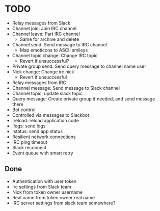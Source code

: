 TODO
====
 - Relay messages from Slack
  - Channel join: Join IRC channel
  - Channel leave: Part IRC channel
    - Same for archive and delete
  - Channel send: Send message to IRC channel
    - Map emoticons to ASCII smileys
  - Channel topic change: Change IRC topic
    - Revert if unsuccessful?
  - Private group send: Send query message to channel name user
  - Nick change: Change irc nick
    - Revert if unsuccessful
 - Relay messages from IRC
  - Channel message: Send message to Slack channel
  - Channel topic: update slack topic
  - Query message: Create private group if needed, and send message there
 - Bot control
  - Controlled via messages to Slackbot
  - !reload: reload application code
  - !logs: send logs
  - !status: send app status
 - Resilient network connections
  - IRC ping timeout
  - Slack reconnect
  - Event queue with smart retry


Done
----
 - Authentication with user token
 - Irc settings from Slack team
  - Nick from token owner username
  - Real name from token owner real name
  - IRC server settings from slack team somewhere?
